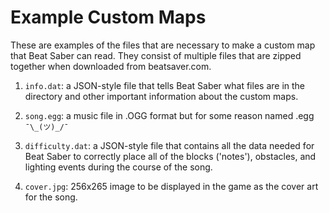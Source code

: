 # Example Custom Maps

These are examples of the files that are necessary to make a custom map that Beat Saber can read. They consist of multiple files that are zipped together when downloaded from beatsaver.com.

1. `info.dat`: a JSON-style file that tells Beat Saber what files are in the directory and other important information about the custom maps.

2. `song.egg`: a music file in .OGG format but for some reason named .egg `¯\_(ツ)_/¯`

3. `difficulty.dat`: a JSON-style file that contains all the data needed for Beat Saber to correctly place all of the blocks ('notes'), obstacles, and lighting events during the course of the song.

4. `cover.jpg`: 256x265 image to be displayed in the game as the cover art for the song.